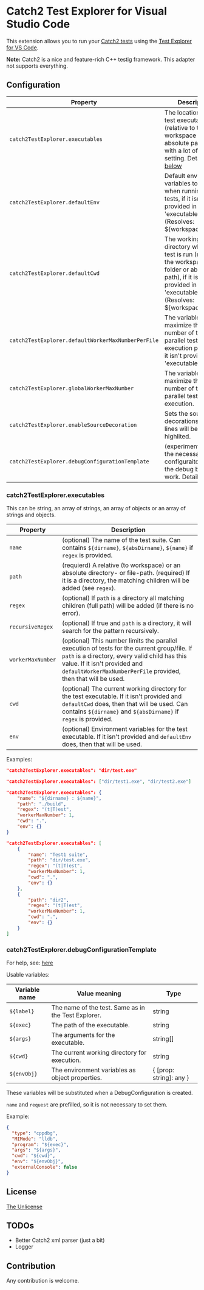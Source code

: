 # Catch2 Test Explorer for Visual Studio Code

This extension allows you to run your [Catch2 tests](https://github.com/catchorg/Catch2) using the
[Test Explorer for VS Code](https://marketplace.visualstudio.com/items?itemName=hbenl.vscode-test-explorer).

**Note:** Catch2 is a nice and feature-rich C++ testig framework.
This adapter not supports everything.

## Configuration

| Property                                           | Description                                                                                                                                                                  |
| -------------------------------------------------- | ---------------------------------------------------------------------------------------------------------------------------------------------------------------------------- |
| `catch2TestExplorer.executables`                   | The location of your test executables (relative to the workspace folder or absolute path) and with a lot of other setting. Details: [below](#catch2TestExplorer.executables) |
| `catch2TestExplorer.defaultEnv`                    | Default environment variables to be set when running the tests, if it isn't provided in 'executables'. (Resolves: ${workspaceFolder})                                        |
| `catch2TestExplorer.defaultCwd`                    | The working directory where the test is run (relative to the workspace folder or absolue path), if it isn't provided in 'executables'. (Resolves: ${workspaceFolder})        |
| `catch2TestExplorer.defaultWorkerMaxNumberPerFile` | The variable maximize the number of the parallel test execution per file, if it isn't provided in 'executables'.                                                             |
| `catch2TestExplorer.globalWorkerMaxNumber`         | The variable maximize the number of the parallel test execution.                                                                                                             |
| `catch2TestExplorer.enableSourceDecoration`        | Sets the source code decorations: Errored lines will be highlited.                                                                                                           |
| `catch2TestExplorer.debugConfigurationTemplate`    | (experimental) Set the necessary debug configuraitons and the debug button will work. Details: [below](#catch2TestExplorer.debugConfigurationTemplate)                       |

### catch2TestExplorer.executables

This can be string, an array of strings, an array of objects or an array of strings and objects.

| Property          | Description                                                                                                                                                                                                                                      |
| ----------------- | ------------------------------------------------------------------------------------------------------------------------------------------------------------------------------------------------------------------------------------------------ |
| `name`            | (optional) The name of the test suite. Can contains `${dirname}`, `${absDirname}`, `${name}` if `regex` is provided.                                                                                                                             |
| `path`            | (requierd) A relative (to workspace) or an absolute directory- or file-path. (required) If it is a directory, the matching children will be added (see `regex`).                                                                                 |
| `regex`           | (optional) If `path` is a directory all matching children (full path) will be added (if there is no error).                                                                                                                                      |
| `recursiveRegex`  | (optional) If true and `path` is a directory, it will search for the pattern recursively.                                                                                                                                                        |
| `workerMaxNumber` | (optional) This number limits the parallel execution of tests for the current group/file. If `path` is a directory, every valid child has this value. If it isn't provided and `defaultWorkerMaxNumberPerFile` provided, then that will be used. |
| `cwd`             | (optional) The current working directory for the test executable. If it isn't provided and `defaultCwd` does, then that will be used. Can contains `${dirname}` and `${absDirname}` if `regex` is provided.                                      |
| `env`             | (optional) Environment variables for the test executable. If it isn't provided and `defaultEnv` does, then that will be used.                                                                                                                    |

Examples:

```json
"catch2TestExplorer.executables": "dir/test.exe"
```

```json
"catch2TestExplorer.executables": ["dir/test1.exe", "dir/test2.exe"]
```

```json
"catch2TestExplorer.executables": {
	"name": "${dirname} : ${name}",
	"path": "./build",
	"regex": "(t|T)est",
	"workerMaxNumber": 1,
	"cwd": ".",
	"env": {}
}
```

```json
"catch2TestExplorer.executables": [
	{
		"name": "Test1 suite",
		"path": "dir/test.exe",
		"regex": "(t|T)est",
		"workerMaxNumber": 1,
		"cwd": ".",
		"env": {}
	},
	{
		"path": "dir2",
		"regex": "(t|T)est",
		"workerMaxNumber": 1,
		"cwd": ".",
		"env": {}
	}
]
```

### catch2TestExplorer.debugConfigurationTemplate

For help, see: [here](https://code.visualstudio.com/docs/editor/debugging#_launch-configurations)

Usable variables:

| Variable name | Value meaning                                       | Type                    |
| ------------- | --------------------------------------------------- | ----------------------- |
| `${label}`    | The name of the test. Same as in the Test Explorer. | string                  |
| `${exec}`     | The path of the executable.                         | string                  |
| `${args}`     | The arguments for the executable.                   | string[]                |
| `${cwd}`      | The current working directory for execution.        | string                  |
| `${envObj}`   | The environment variables as object properties.     | { [prop: string]: any } |

These variables will be substituted when a DebugConfiguration is created.

`name` and `request` are prefilled, so it is not necessary to set them.

Example:

```json
{
  "type": "cppdbg",
  "MIMode": "lldb",
  "program": "${exec}",
  "args": "${args}",
  "cwd": "${cwd}",
  "env": "${envObj}",
  "externalConsole": false
}
```

## License

[The Unlicense](https://choosealicense.com/licenses/unlicense/)

## TODOs

- Better Catch2 xml parser (just a bit)
- Logger

## Contribution

Any contribution is welcome.
